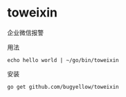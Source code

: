 # toweixin
企业微信报警

用法
```
echo hello world | ~/go/bin/toweixin
```
安装
```
go get github.com/bugyellow/toweixin
```

